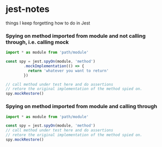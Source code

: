 # jest-notes
things I keep forgetting how to do in Jest

### Spying on method imported from module and not calling through, i.e. calling mock
```javascript
import * as module from 'path/module'

const spy = jest.spyOn(module, 'method')
        .mockImplementation(() => {
          return 'whatever you want to return'
        })

// call method under test here and do assertions
// retore the original implementation of the method spied on.
spy.mockRestore()
```

### Spying on method imported from module and calling through
```javascript
import * as module from 'path/module'

const spy = jest.spyOn(module, 'method')
// call method under test here and do assertions
// retore the original implementation of the method spied on.
spy.mockRestore()
```

